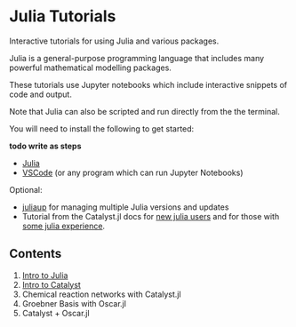 # Julia Tutorials
Interactive tutorials for using Julia and various packages.

Julia is a general-purpose programming language that includes many powerful mathematical modelling packages.

These tutorials use Jupyter notebooks which include interactive snippets of code and output.

Note that Julia can also be scripted and run directly from the the terminal.

You will need to install the following to get started:

**todo write as steps**
- [Julia](https://julialang.org/install/)
- [VSCode](https://code.visualstudio.com/download) (or any program which can run Jupyter Notebooks)

Optional:
- [juliaup](https://github.com/JuliaLang/juliaup) for managing multiple Julia versions and updates
- Tutorial from the Catalyst.jl docs for [new julia users](https://docs.sciml.ai/Catalyst/stable/introduction_to_catalyst/catalyst_for_new_julia_users/)
and for those with [some julia experience](https://docs.sciml.ai/Catalyst/stable/introduction_to_catalyst/introduction_to_catalyst/#introduction_to_catalyst).

## Contents

1. [Intro to Julia](Tutorial1.ipynb)
2. [Intro to Catalyst](Tutorial2.ipynb)
3. Chemical reaction networks with Catalyst.jl
4. Groebner Basis with Oscar.jl
5. Catalyst + Oscar.jl